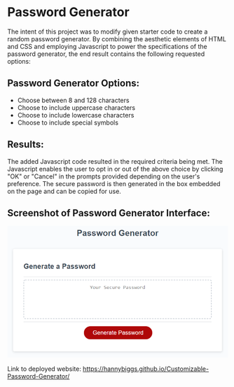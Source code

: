 # Password Generator

The intent of this project was to modify given starter code to create a random password generator. By combining the aesthetic elements of HTML and CSS and employing Javascript to power the specifications of the password generator, the end result contains the following requested options:

## Password Generator Options:
- Choose between 8 and 128 characters
- Choose to include uppercase characters
- Choose to include lowercase characters
- Choose to include special symbols

## Results: 
The added Javascript code resulted in the required criteria being met. The Javascript enables the user to opt in or out of the above choice by clicking "OK" or "Cancel" in the prompts provided depending on the user's preference. The secure password is then generated in the box embedded on the page and can be copied for use.


## Screenshot of Password Generator Interface: 
![The Password Generator application.](Assets/03-javascript-homework-demo.png)

Link to deployed website: https://hannybiggs.github.io/Customizable-Password-Generator/